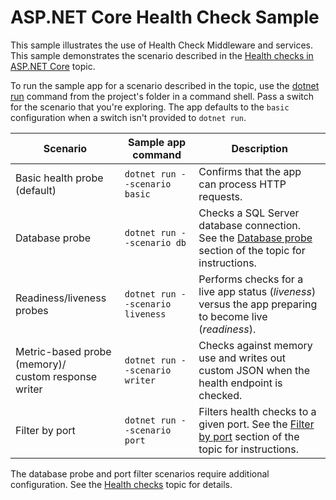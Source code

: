 # ASP.NET Core Health Check Sample

This sample illustrates the use of Health Check Middleware and services. This sample demonstrates the scenario described in the [Health checks in ASP.NET Core](../../../../health-checks.md) topic.

To run the sample app for a scenario described in the topic, use the [dotnet run](/dotnet/core/tools/dotnet-run) command from the project's folder in a command shell. Pass a switch for the scenario that you're exploring. The app defaults to the `basic` configuration when a switch isn't provided to `dotnet run`.

| Scenario                                               | Sample app command               | Description |
| ------------------------------------------------------ | -------------------------------- | ----------- |
| Basic health probe (default)                           | `dotnet run --scenario basic`    | Confirms that the app can process HTTP requests. |
| Database probe                                         | `dotnet run --scenario db`       | Checks a SQL Server database connection. See the [Database probe](../../../../health-checks.md#database-probe) section of the topic for instructions. |
| Readiness/liveness probes                              | `dotnet run --scenario liveness` | Performs checks for a live app status (*liveness*) versus the app preparing to become live (*readiness*). |
| Metric-based probe (memory)/<br>custom response writer | `dotnet run --scenario writer`   | Checks against memory use and writes out custom JSON when the health endpoint is checked. |
| Filter by port                                         | `dotnet run --scenario port`     | Filters health checks to a given port. See the [Filter by port](../../../../health-checks.md#filter-by-port) section of the topic for instructions. |

The database probe and port filter scenarios require additional configuration. See the [Health checks](../../../../health-checks.md) topic for details.